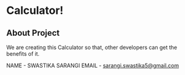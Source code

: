 
# Calculator!

## About Project

We are creating this Calculator so that, other developers can get the benefits of it.


NAME - SWASTIKA SARANGI
EMAIL - sarangi.swastika5@gmail.com
